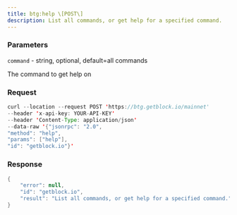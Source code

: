 ```yaml
---
title: btg:help \[POST\]
description: List all commands, or get help for a specified command.
---
```


### Parameters


`command` - string, optional, default=all commands

The command to get help on

### Request

``` java
curl --location --request POST 'https://btg.getblock.io/mainnet' 
--header 'x-api-key: YOUR-API-KEY' 
--header 'Content-Type: application/json' 
--data-raw '{"jsonrpc": "2.0",
"method": "help",
"params": ["help"],
"id": "getblock.io"}'
```

###  Response

``` java
{
    "error": null,
    "id": "getblock.io",
    "result": "List all commands, or get help for a specified command."
}
```

